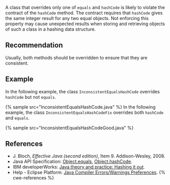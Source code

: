 A class that overrides only one of `equals` and `hashCode` is likely to violate the contract of the `hashCode` method. The contract requires that `hashCode` gives the same integer result for any two equal objects. Not enforcing this property may cause unexpected results when storing and retrieving objects of such a class in a hashing data structure.


## Recommendation
Usually, both methods should be overridden to ensure that they are consistent.


## Example
In the following example, the class `InconsistentEqualsHashCode` overrides `hashCode` but not `equals`.

{% sample src="InconsistentEqualsHashCode.java" %}
In the following example, the class `InconsistentEqualsHashCodeFix` overrides both `hashCode` and `equals`.

{% sample src="InconsistentEqualsHashCodeGood.java" %}

## References
* J. Bloch, *Effective Java (second edition)*, Item 9. Addison-Wesley, 2008.
* Java API Specification: [Object.equals](https://docs.oracle.com/en/java/javase/11/docs/api/java.base/java/lang/Object.html#equals(java.lang.Object)), [Object.hashCode](https://docs.oracle.com/en/java/javase/11/docs/api/java.base/java/lang/Object.html#hashCode()).
* IBM developerWorks: [Java theory and practice: Hashing it out](https://www.ibm.com/developerworks/java/library/j-jtp05273/index.html).
* Help - Eclipse Platform: [Java Compiler Errors/Warnings Preferences](https://help.eclipse.org/2020-12/advanced/content.jsp?topic=/org.eclipse.jdt.doc.user/reference/preferences/java/compiler/ref-preferences-errors-warnings.htm).
{% cwe-references %}
